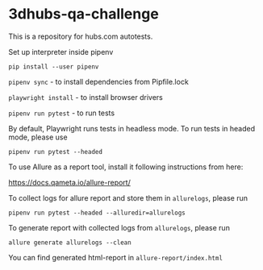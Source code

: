 # 3dhubs-qa-challenge
This is a repository for hubs.com autotests.

Set up interpreter inside pipenv

`pip install --user pipenv`

`pipenv sync` - to install dependencies from Pipfile.lock

`playwright install` - to install browser drivers

`pipenv run pytest` - to run tests

By default, Playwright runs tests in headless mode.
To run tests in headed mode, please use

`pipenv run pytest --headed`

To use Allure as a report tool, install it following instructions from here:

https://docs.qameta.io/allure-report/

To collect logs for allure report and store them in `allurelogs`, please run

`pipenv run pytest --headed --alluredir=allurelogs`

To generate report with collected logs from `allurelogs`, please run

`allure generate allurelogs --clean`

You can find generated html-report in `allure-report/index.html`
